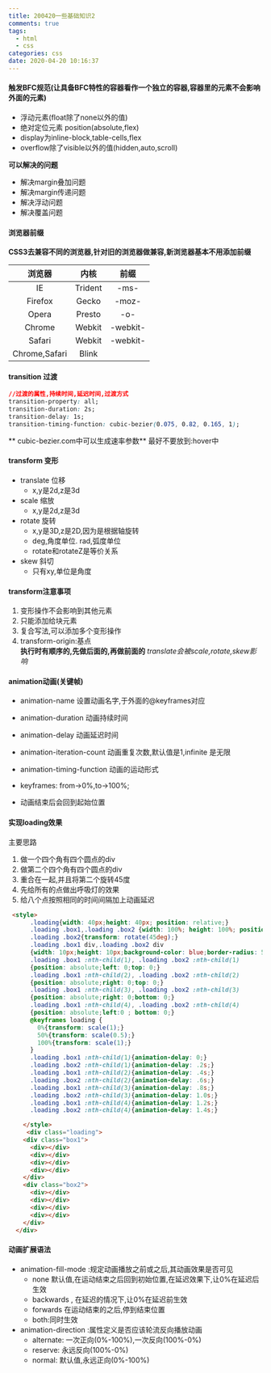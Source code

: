 ```yaml
---
title: 200420一些基础知识2
comments: true
tags:
  - html
  - css
categories: css
date: 2020-04-20 10:16:37
---
```

#### 触发BFC规范(让具备BFC特性的容器看作一个独立的容器,容器里的元素不会影响外面的元素)
* 浮动元素(float除了none以外的值)
* 绝对定位元素 position(absolute,flex)
* display为inline-block,table-cells,flex
* overflow除了visible以外的值(hidden,auto,scroll)

**可以解决的问题**
* 解决margin叠加问题
* 解决margin传递问题
* 解决浮动问题
* 解决覆盖问题  
   <!-- more -->  
#### 浏览器前缀
**CSS3去兼容不同的浏览器,针对旧的浏览器做兼容,新浏览器基本不用添加前缀**    

|  浏览器   | 内核     |  前缀   |
|  :---:  | :---:    |  :---:   |
| IE       | Trident |  -ms-   |
| Firefox  | Gecko   |  -moz-  |
| Opera    | Presto  |  -o-    |
| Chrome   | Webkit  |  -webkit- |
| Safari   | Webkit  |  -webkit- |
| Chrome,Safari  | Blink  |      |

#### transition 过渡
```css
//过渡的属性,持续时间,延迟时间,过渡方式
transition-property: all;   
transition-duration: 2s;
transition-delay: 1s;
transition-timing-function: cubic-bezier(0.075, 0.82, 0.165, 1);
```
** cubic-bezier.com中可以生成速率参数**
最好不要放到:hover中

#### transform 变形
* translate 位移
  * x,y是2d,z是3d
* scale 缩放
  * x,y是2d,z是3d
* rotate 旋转
  * x,y是3D,z是2D,因为是根据轴旋转
  * deg,角度单位. rad,弧度单位
  * rotate和rotateZ是等价关系
* skew 斜切
  * 只有xy,单位是角度

#### transform注意事项
1. 变形操作不会影响到其他元素
2. 只能添加给块元素
3. 复合写法,可以添加多个变形操作
4. transform-origin:基点  
**执行时有顺序的,先做后面的,再做前面的**
*translate会被scale,rotate,skew影响*

#### animation动画(关键帧)
* animation-name  设置动画名字,于外面的@keyframes对应
* animation-duration 动画持续时间
* animation-delay 动画延迟时间
* animation-iteration-count 动画重复次数,默认值是1,infinite 是无限
* animation-timing-function 动画的运动形式

* keyframes: from->0%,to->100%;
* 动画结束后会回到起始位置

#### 实现loading效果
主要思路
1. 做一个四个角有四个圆点的div
2. 做第二个四个角有四个圆点的div
3. 重合在一起,并且将第二个旋转45度
4. 先给所有的点做出呼吸灯的效果
5. 给八个点按照相同的时间间隔加上动画延迟
```html
 <style>
      .loading{width: 40px;height: 40px; position: relative;}
      .loading .box1,.loading .box2 {width: 100%; height: 100%; position: absolute;}
      .loading .box2{transform: rotate(45deg);}
      .loading .box1 div,.loading .box2 div
      {width: 10px;height: 10px;background-color: blue;border-radius: 50%;animation: loading 1.4s infinite linear }
      .loading .box1 :nth-child(1), .loading .box2 :nth-child(1)
      {position: absolute;left: 0;top: 0;}
      .loading .box1 :nth-child(2), .loading .box2 :nth-child(2)
      {position: absolute;right: 0;top: 0;}
      .loading .box1 :nth-child(3), .loading .box2 :nth-child(3)
      {position: absolute;right: 0;bottom: 0;}
      .loading .box1 :nth-child(4), .loading .box2 :nth-child(4)
      {position: absolute;left:0 ; bottom: 0;}
      @keyframes loading {
        0%{transform: scale(1);}
        50%{transform: scale(0.5);}
        100%{transform: scale(1);}
      }
      .loading .box1 :nth-child(1){animation-delay: 0;}
      .loading .box2 :nth-child(1){animation-delay: .2s;}
      .loading .box1 :nth-child(2){animation-delay: .4s;}
      .loading .box2 :nth-child(2){animation-delay: .6s;}
      .loading .box1 :nth-child(3){animation-delay: .8s;}
      .loading .box2 :nth-child(3){animation-delay: 1.0s;}
      .loading .box1 :nth-child(4){animation-delay: 1.2s;}
      .loading .box2 :nth-child(4){animation-delay: 1.4s;}

    </style>
     <div class="loading">
    <div class="box1">
      <div></div>
      <div></div>
      <div></div>
      <div></div>
    </div>
    <div class="box2">
      <div></div>
      <div></div>
      <div></div>
      <div></div>
    </div>
  </div>
```

#### 动画扩展语法
* animation-fill-mode :规定动画播放之前或之后,其动画效果是否可见
  * none 默认值,在运动结束之后回到初始位置,在延迟效果下,让0%在延迟后生效
  * backwards , 在延迟的情况下,让0%在延迟前生效
  * forwards 在运动结束的之后,停到结束位置
  * both:同时生效
* animation-direction :属性定义是否应该轮流反向播放动画
  * alternate: 一次正向(0%-100%),一次反向(100%-0%)
  * reserve: 永远反向(100%-0%)
  * normal: 默认值,永远正向(0%-100%)